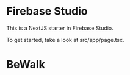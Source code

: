 # Firebase Studio

This is a NextJS starter in Firebase Studio.

To get started, take a look at src/app/page.tsx.
# BeWalk
